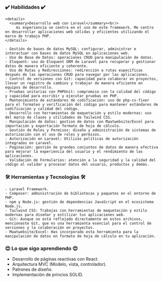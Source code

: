 ### ✔️ Habilidades ✔️
    <details>
      <summary>Desarrollo web con Laravel</summary><br/>
         mi experiencia se centra en el uso de este framework. Me centro en desarrollar aplicaciones web sólidas y eficientes utilizando el marco de trabajo PHP.
    </details>
    
    - Gestión de bases de datos MySQL: configurar, administrar e interactuar con bases de datos MySQL en aplicaciones web.
    - Uso de Base de Datos: operaciones CRUD para manipulación de datos.
    - Eloquent: uso de Eloquent ORM de Laravel para recuperar y gestionar datos de manera eficiente y coherente.
    - Uso de Rutas y Redirecciones: redirección a rutas específicas después de las operaciones CRUD para navegar por las aplicaciones.
    - Control de versiones con Git: capacidad para colaborar en proyectos, llevar un registro de cambios y trabajar de manera eficiente en equipos de desarrollo.
    - Pruebas unitarias con PHPUnit: compromiso con la calidad del código y capacidad para escribir y ejecutar pruebas en PHP.
    - Mantenimiento de estándares de codificación: uso de php-cs-fixer para el formateo y verificación del código para mantener estándares de codificación y calidad del código.
    - Desarrollo con herramientas de maquetación y estilo modernas: uso del marco de clases y utilidades de Tailwind CSS.
    - Manipulación de datos: gestion de datos con Maatwebsite/Excel para importación y exportación formato de hoja de cálculo.
    - Gestión de Roles y Permisos: diseño y administración de sistemas de autorización con el uso de roles y permisos.
    - Autorización en Laravel: Utilizas políticas de autorización integradas en Laravel.
    - Paginación: gestión de grandes conjuntos de datos de manera efectiva para mejorar la experiencia del usuario y el rendimiento de las aplicaciones.
    - Validación de Formularios: atención a la seguridad y la calidad del código al validar y procesar datos del usuario, productos y demás.
    
### 🛠 Herramientas y Tecnologías 🛠
    - Laravel Framework.
    - Composer: administración de bibliotecas y paquetes en el entorno de PHP.
    - npm y Node.js: gestión de dependencias JavaScript en el ecosistema Node.js.
    - Tailwind CSS: Trabajas con herramientas de maquetación y estilo modernas para diseñar y estilizar tus aplicaciones web.
    - Git: Aunque no está reflejado directamente en estos archivos, mencionaste Git, que es una herramienta esencial para el control de versiones y la colaboración en proyectos.
    - Maatwebsite/Excel: Has incorporado esta herramienta para la manipulación de datos en formato de hoja de cálculo en tu aplicación.

### 😍 Lo que sigo aprendiendo 😍
- Desarrollo de páginas reactivas con React.
- Arquitectura MVC (Modelo, vista, controlador).
- Patrones de diseño.
- Implementación de princios SOLID.

